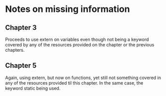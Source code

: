 # Notes on missing information

## Chapter 3
Proceeds to use extern on variables even though not being a keyword covered by any of the resources provided on the chapter or the previous chapters.

## Chapter 5
Again, using extern, but now on functions, yet still not something covered in any of the resources provided til this chapter.
In the same case, the keyword static being used.
